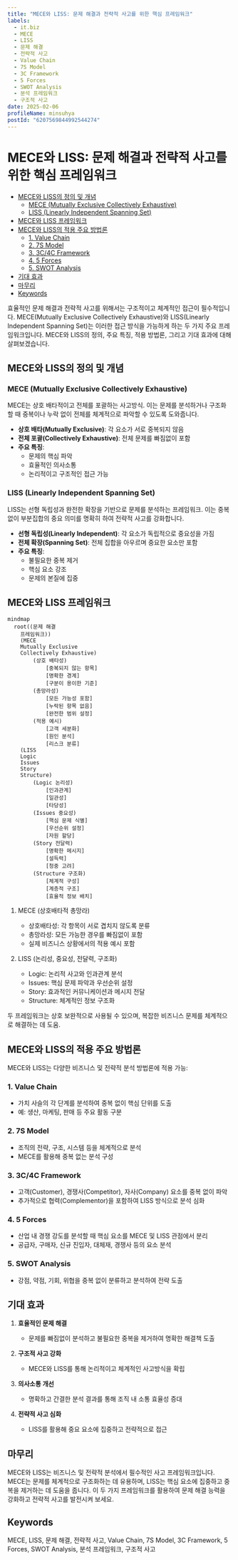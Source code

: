```yaml
---
title: "MECE와 LISS: 문제 해결과 전략적 사고를 위한 핵심 프레임워크"
labels:
  - it.biz
  - MECE
  - LISS
  - 문제 해결
  - 전략적 사고
  - Value Chain
  - 7S Model
  - 3C Framework
  - 5 Forces
  - SWOT Analysis
  - 분석 프레임워크
  - 구조적 사고
date: 2025-02-06
profileName: minsuhya
postId: "6207569844992544274"
---
```


# MECE와 LISS: 문제 해결과 전략적 사고를 위한 핵심 프레임워크

<!-- mtoc-start -->

- [MECE와 LISS의 정의 및 개념](#mece와-liss의-정의-및-개념)
  - [MECE (Mutually Exclusive Collectively Exhaustive)](#mece-mutually-exclusive-collectively-exhaustive)
  - [LISS (Linearly Independent Spanning Set)](#liss-linearly-independent-spanning-set)
- [MECE와 LISS 프레임워크](#mece와-liss-프레임워크)
- [MECE와 LISS의 적용 주요 방법론](#mece와-liss의-적용-주요-방법론)
  - [1. Value Chain](#1-value-chain)
  - [2. 7S Model](#2-7s-model)
  - [3. 3C/4C Framework](#3-3c4c-framework)
  - [4. 5 Forces](#4-5-forces)
  - [5. SWOT Analysis](#5-swot-analysis)
- [기대 효과](#기대-효과)
- [마무리](#마무리)
- [Keywords](#keywords)

<!-- mtoc-end -->

효율적인 문제 해결과 전략적 사고를 위해서는 구조적이고 체계적인 접근이 필수적입니다. MECE(Mutually Exclusive Collectively Exhaustive)와 LISS(Linearly Independent Spanning Set)는 이러한 접근 방식을 가능하게 하는 두 가지 주요 프레임워크입니다. MECE와 LISS의 정의, 주요 특징, 적용 방법론, 그리고 기대 효과에 대해 살펴보겠습니다.

## MECE와 LISS의 정의 및 개념

### MECE (Mutually Exclusive Collectively Exhaustive)

MECE는 상호 배타적이고 전체를 포괄하는 사고방식. 이는 문제를 분석하거나 구조화할 때 중복이나 누락 없이 전체를 체계적으로 파악할 수 있도록 도와줍니다.

- **상호 배타(Mutually Exclusive)**: 각 요소가 서로 중복되지 않음
- **전체 포괄(Collectively Exhaustive)**: 전체 문제를 빠짐없이 포함
- **주요 특징**:
  - 문제의 핵심 파악
  - 효율적인 의사소통
  - 논리적이고 구조적인 접근 가능

### LISS (Linearly Independent Spanning Set)

LISS는 선형 독립성과 완전한 확장을 기반으로 문제를 분석하는 프레임워크. 이는 중복 없이 부분집합의 중요 의미를 명확히 하여 전략적 사고를 강화합니다.

- **선형 독립성(Linearly Independent)**: 각 요소가 독립적으로 중요성을 가짐
- **전체 확장(Spanning Set)**: 전체 집합을 아우르며 중요한 요소만 포함
- **주요 특징**:
  - 불필요한 중복 제거
  - 핵심 요소 강조
  - 문제의 본질에 집중

## MECE와 LISS 프레임워크

```mermaid
mindmap
  root((문제 해결
    프레임워크))
    (MECE
    Mutually Exclusive
    Collectively Exhaustive)
        (상호 배타성)
            [중복되지 않는 항목]
            [명확한 경계]
            [구분이 용이한 기준]
        (총망라성)
            [모든 가능성 포함]
            [누락된 항목 없음]
            [완전한 범위 설정]
        (적용 예시)
            [고객 세분화]
            [원인 분석]
            [리스크 분류]
    (LISS
    Logic
    Issues
    Story
    Structure)
        (Logic 논리성)
            [인과관계]
            [일관성]
            [타당성]
        (Issues 중요성)
            [핵심 문제 식별]
            [우선순위 설정]
            [자원 할당]
        (Story 전달력)
            [명확한 메시지]
            [설득력]
            [청중 고려]
        (Structure 구조화)
            [체계적 구성]
            [계층적 구조]
            [효율적 정보 배치]
```

1. MECE (상호배타적 총망라)

   - 상호배타성: 각 항목이 서로 겹치지 않도록 분류
   - 총망라성: 모든 가능한 경우를 빠짐없이 포함
   - 실제 비즈니스 상황에서의 적용 예시 포함

2. LISS (논리성, 중요성, 전달력, 구조화)
   - Logic: 논리적 사고와 인과관계 분석
   - Issues: 핵심 문제 파악과 우선순위 설정
   - Story: 효과적인 커뮤니케이션과 메시지 전달
   - Structure: 체계적인 정보 구조화

두 프레임워크는 상호 보완적으로 사용될 수 있으며, 복잡한 비즈니스 문제를 체계적으로 해결하는 데 도움.

## MECE와 LISS의 적용 주요 방법론

MECE와 LISS는 다양한 비즈니스 및 전략적 분석 방법론에 적용 가능:

### 1. Value Chain

- 가치 사슬의 각 단계를 분석하여 중복 없이 핵심 단위를 도출
- 예: 생산, 마케팅, 판매 등 주요 활동 구분

### 2. 7S Model

- 조직의 전략, 구조, 시스템 등을 체계적으로 분석
- MECE를 활용해 중복 없는 분석 구성

### 3. 3C/4C Framework

- 고객(Customer), 경쟁사(Competitor), 자사(Company) 요소를 중복 없이 파악
- 추가적으로 협력(Complementor)을 포함하여 LISS 방식으로 분석 심화

### 4. 5 Forces

- 산업 내 경쟁 강도를 분석할 때 핵심 요소를 MECE 및 LISS 관점에서 분리
- 공급자, 구매자, 신규 진입자, 대체재, 경쟁사 등의 요소 분석

### 5. SWOT Analysis

- 강점, 약점, 기회, 위협을 중복 없이 분류하고 분석하여 전략 도출

## 기대 효과

1. **효율적인 문제 해결**

   - 문제를 빠짐없이 분석하고 불필요한 중복을 제거하여 명확한 해결책 도출

2. **구조적 사고 강화**

   - MECE와 LISS를 통해 논리적이고 체계적인 사고방식을 확립

3. **의사소통 개선**

   - 명확하고 간결한 분석 결과를 통해 조직 내 소통 효율성 증대

4. **전략적 사고 심화**
   - LISS를 활용해 중요 요소에 집중하고 전략적으로 접근

## 마무리

MECE와 LISS는 비즈니스 및 전략적 분석에서 필수적인 사고 프레임워크입니다. MECE는 문제를 체계적으로 구조화하는 데 유용하며, LISS는 핵심 요소에 집중하고 중복을 제거하는 데 도움을 줍니다. 이 두 가지 프레임워크를 활용하여 문제 해결 능력을 강화하고 전략적 사고를 발전시켜 보세요.

## Keywords

MECE, LISS, 문제 해결, 전략적 사고, Value Chain, 7S Model, 3C Framework, 5 Forces, SWOT Analysis, 분석 프레임워크, 구조적 사고